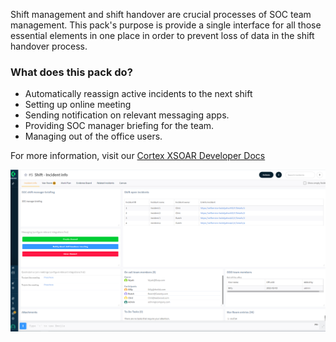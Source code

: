 Shift management and shift handover are crucial processes of SOC team management.
This pack's purpose is provide a single interface for all those essential elements in one place in order to prevent loss of data in the shift handover process. 

### What does this pack do?

- Automatically reassign active incidents to the next shift
- Setting up online meeting
- Sending notification on relevant messaging apps.
- Providing SOC manager briefing for the team.
- Managing out of the office users.

For more information, visit our [Cortex XSOAR Developer Docs](https://xsoar.pan.dev/docs/reference/packs/Shift_management)

![Shift_management_layout](binary_files/layout.PNG)